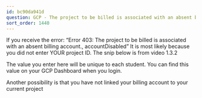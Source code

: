 ```yaml
---
id: bc90da941d
question: GCP - The project to be billed is associated with an absent billing account
sort_order: 1440
---
```


If you receive the error: “Error 403: The project to be billed is associated with an absent billing account., accountDisabled” It is most likely because you did not enter YOUR project ID. The snip below is from video 1.3.2

The value you enter here will be unique to each student. You can find this value on your GCP Dashboard when you login.

Another possibility is that you have not linked your billing account to your current project

